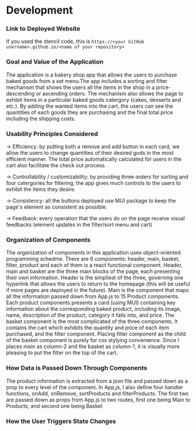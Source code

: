 # Development

### Link to Deployed Website
If you used the stencil code, this is `https://<your GitHub username>.github.io/<name of your repository>`

### Goal and Value of the Application
The application is a bakery shop app that allows the users to purchase baked goods from a set menu.The app includes a sorting and filter mechanism that shows the users all the items in the shop in a price-descending or ascending orders. The mechanism also allows the page to exhibit items in a particular baked goods catergory (cakes, desserts and etc.). By adding the wanted items into the cart, the users can see the quantities of each goods they are purchasing and the final total price including the shipping costs. 

### Usability Principles Considered
-> Efficiency: by putting both a remove and add button in each card, we allow the users to change quantities of their desired gods in the most efficient manner. The total price automatically calculated for users in the cart also facilitate the check out process.

-> Controllability / customizability: by providing three orders for sorting and four catergories for filtering, the app gives much controls to the users to exhibit the items they desire.

-> Consistency: all the buttons deployed use MUI package to keep the page's element as consistent as possible. 

-> Feedback: every operation that the users do on the page receive visual feedbacks (element updates in the filter/sort menu and cart)

### Organization of Components
The organization of components in this application uses object-oriented programming schedme. There are 6 components: header, main, basket, filter, product and each of them is a react functional component. Header, main and basket are the three main blocks of the page, each presenting their own information. Header is the simpliest of the three, governing one hyperlink that allows the users to return to the homepage (this will be useful if more pages are deployed in the future). Main is the component that maps all the information passed down from App.js to 15 Product components. Each product components presents a card (using MUI) containing key information about the corresponding baked product, including its image, name, description of the product, category it falls into, and price. The basket component is the most complicated of the three components. It contains the cart which exhibits the quantity and price of each item purchased, and the filter component. Placing filter component as the child of the basket component is purely for css stylying convenience. Since I places main as column-2 and the basket as column-1, it is visually more pleasing to put the filter on the top of the cart. 

### How Data is Passed Down Through Components
The product information is extracted from a json file and passed down as a prop to every level of the component. In App,js, I also define four handler functions, onAdd, onRemove, sortProducts and filterProducts. The first two are passed down as props from App.js to two routes, first one being Main to Products, and second one being Basket 

### How the User Triggers State Changes


